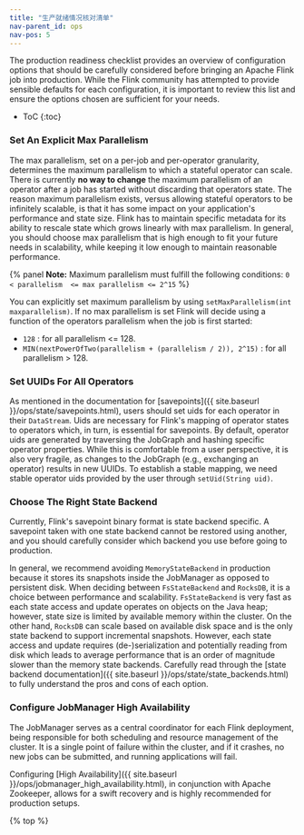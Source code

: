 ```yaml
---
title: "生产就绪情况核对清单"
nav-parent_id: ops
nav-pos: 5
---
```

<!--
Licensed to the Apache Software Foundation (ASF) under one
or more contributor license agreements.  See the NOTICE file
distributed with this work for additional information
regarding copyright ownership.  The ASF licenses this file
to you under the Apache License, Version 2.0 (the
"License"); you may not use this file except in compliance
with the License.  You may obtain a copy of the License at

  http://www.apache.org/licenses/LICENSE-2.0

Unless required by applicable law or agreed to in writing,
software distributed under the License is distributed on an
"AS IS" BASIS, WITHOUT WARRANTIES OR CONDITIONS OF ANY
KIND, either express or implied.  See the License for the
specific language governing permissions and limitations
under the License.
-->

The production readiness checklist provides an overview of configuration options that should be carefully considered before bringing an Apache Flink job into production. 
While the Flink community has attempted to provide sensible defaults for each configuration, it is important to review this list and ensure the options chosen are sufficient for your needs. 

* ToC
{:toc}

### Set An Explicit Max Parallelism

The max parallelism, set on a per-job and per-operator granularity, determines the maximum parallelism to which a stateful operator can scale.
There is currently **no way to change** the maximum parallelism of an operator after a job has started without discarding that operators state. 
The reason maximum parallelism exists, versus allowing stateful operators to be infinitely scalable, is that it has some impact on your application's performance and state size.
Flink has to maintain specific metadata for its ability to rescale state which grows linearly with max parallelism.
In general, you should choose max parallelism that is high enough to fit your future needs in scalability, while keeping it low enough to maintain reasonable performance.

{% panel **Note:** Maximum parallelism must fulfill the following conditions: `0 < parallelism  <= max parallelism <= 2^15` %}

You can explicitly set maximum parallelism by using `setMaxParallelism(int maxparallelism)`. 
If no max parallelism is set Flink will decide using a function of the operators parallelism when the job is first started:

- `128` : for all parallelism <= 128.
- `MIN(nextPowerOfTwo(parallelism + (parallelism / 2)), 2^15)` : for all parallelism > 128.

### Set UUIDs For All Operators

As mentioned in the documentation for [savepoints]({{ site.baseurl }}/ops/state/savepoints.html), users should set uids for each operator in their `DataStream`.
Uids are necessary for Flink's mapping of operator states to operators which, in turn, is essential for savepoints.
By default, operator uids are generated by traversing the JobGraph and hashing specific operator properties.
While this is comfortable from a user perspective, it is also very fragile, as changes to the JobGraph (e.g., exchanging an operator) results in new UUIDs.
To establish a stable mapping, we need stable operator uids provided by the user through `setUid(String uid)`.

### Choose The Right State Backend

Currently, Flink's savepoint binary format is state backend specific.
A savepoint taken with one state backend cannot be restored using another, and you should carefully consider which backend you use before going to production.

In general, we recommend avoiding `MemoryStateBackend` in production because it stores its snapshots inside the JobManager as opposed to persistent disk.
When deciding between `FsStateBackend` and `RocksDB`, it is a choice between performance and scalability.
`FsStateBackend` is very fast as each state access and update operates on objects on the Java heap; however, state size is limited by available memory within the cluster.
On the other hand, `RocksDB` can scale based on available disk space and is the only state backend to support incremental snapshots.
However, each state access and update requires (de-)serialization and potentially reading from disk which leads to average performance that is an order of magnitude slower than the memory state backends.
Carefully read through the [state backend documentation]({{ site.baseurl }}/ops/state/state_backends.html) to fully understand the pros and cons of each option.

### Configure JobManager High Availability

The JobManager serves as a central coordinator for each Flink deployment, being responsible for both scheduling and resource management of the cluster.
It is a single point of failure within the cluster, and if it crashes, no new jobs can be submitted, and running applications will fail. 

Configuring [High Availability]({{ site.baseurl }}/ops/jobmanager_high_availability.html), in conjunction with Apache Zookeeper, allows for a swift recovery and is highly recommended for production setups. 


{% top %}

